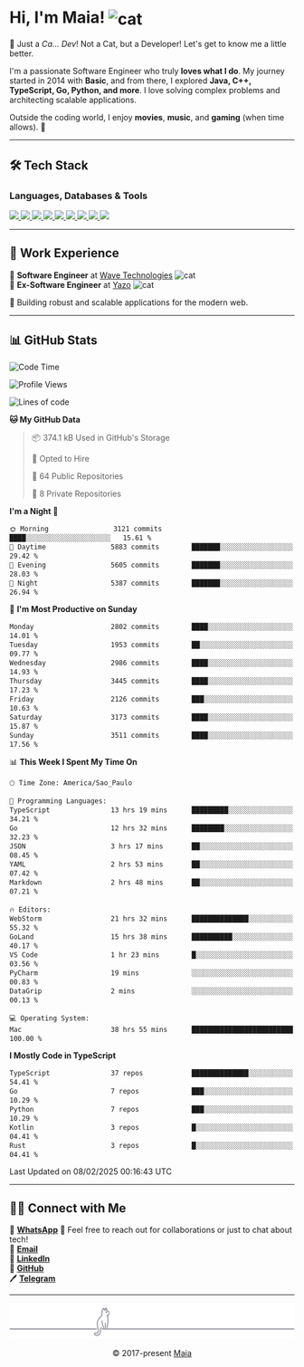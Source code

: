 <h1 align="left">Hi, I'm Maia! 
<img src="https://emojis.slackmojis.com/emojis/images/1643509834/36299/black-cat.gif?1643509834" width="50" height="60" align="center" alt="cat"/>
</h1>

🎩 Just a *Ca... Dev*! Not a Cat, but a Developer! Let's get to know me a little better.

I'm a passionate Software Engineer who truly **loves what I do**. My journey started in 2014 with **Basic**, and from there, I explored **Java, C++, TypeScript, Go, Python, and more**. I love solving complex problems and architecting scalable applications.

Outside the coding world, I enjoy **movies**, **music**, and **gaming** (when time allows). 🚀

---

## 🛠️ Tech Stack

### Languages, Databases & Tools
<p>
  <a href="https://www.typescriptlang.org">
    <img src="https://skillicons.dev/icons?i=ts" />
  </a>
  <a href="https://go.dev">
    <img src="https://skillicons.dev/icons?i=go" />
  </a>
  <a href="https://www.python.org">
    <img src="https://skillicons.dev/icons?i=python" />
  </a>
  <a href="https://gradle.org">
    <img src="https://skillicons.dev/icons?i=gradle" />
  </a>
  <a href="https://redis.io">
    <img src="https://skillicons.dev/icons?i=redis" />
  </a>
  <a href="https://www.mongodb.com">
    <img src="https://skillicons.dev/icons?i=mongodb" />
  </a>
  <a href="https://nodejs.org">
    <img src="https://skillicons.dev/icons?i=nodejs" />
  </a>
  <a href="https://www.javascript.com">
    <img src="https://skillicons.dev/icons?i=js" />
  </a>
  <a href="https://www.docker.com">
    <img src="https://skillicons.dev/icons?i=docker" />
  </a>
</p>

---

## 💼 Work Experience

🔹 **Software Engineer** at [Wave Technologies](https://www.linkedin.com/company/wave-technologies-oficial/)   <img src="https://media.giphy.com/media/WUlplcMpOCEmTGBtBW/giphy.gif" width="30" alt="cat"> <br>
🔹 **Ex-Software Engineer** at [Yazo](https://yazo.com.br/) <img src="https://media.giphy.com/media/WUlplcMpOCEmTGBtBW/giphy.gif" width="30" alt="cat"> <br>

🚀 Building robust and scalable applications for the modern web.

---

## 📊 GitHub Stats

<!--START_SECTION:waka-->
![Code Time](http://img.shields.io/badge/Code%20Time-5%2C223%20hrs%2040%20mins-blue)

![Profile Views](http://img.shields.io/badge/Profile%20Views-20-blue)

![Lines of code](https://img.shields.io/badge/From%20Hello%20World%20I%27ve%20Written-6.4%20million%20lines%20of%20code-blue)

**🐱 My GitHub Data** 

> 📦 374.1 kB Used in GitHub's Storage 
 > 
> 💼 Opted to Hire
 > 
> 📜 64 Public Repositories 
 > 
> 🔑 8 Private Repositories 
 > 
**I'm a Night 🦉** 

```text
🌞 Morning                3121 commits        ████░░░░░░░░░░░░░░░░░░░░░   15.61 % 
🌆 Daytime                5883 commits        ███████░░░░░░░░░░░░░░░░░░   29.42 % 
🌃 Evening                5605 commits        ███████░░░░░░░░░░░░░░░░░░   28.03 % 
🌙 Night                  5387 commits        ███████░░░░░░░░░░░░░░░░░░   26.94 % 
```
📅 **I'm Most Productive on Sunday** 

```text
Monday                   2802 commits        ████░░░░░░░░░░░░░░░░░░░░░   14.01 % 
Tuesday                  1953 commits        ██░░░░░░░░░░░░░░░░░░░░░░░   09.77 % 
Wednesday                2986 commits        ████░░░░░░░░░░░░░░░░░░░░░   14.93 % 
Thursday                 3445 commits        ████░░░░░░░░░░░░░░░░░░░░░   17.23 % 
Friday                   2126 commits        ███░░░░░░░░░░░░░░░░░░░░░░   10.63 % 
Saturday                 3173 commits        ████░░░░░░░░░░░░░░░░░░░░░   15.87 % 
Sunday                   3511 commits        ████░░░░░░░░░░░░░░░░░░░░░   17.56 % 
```


📊 **This Week I Spent My Time On** 

```text
🕑︎ Time Zone: America/Sao_Paulo

💬 Programming Languages: 
TypeScript               13 hrs 19 mins      █████████░░░░░░░░░░░░░░░░   34.21 % 
Go                       12 hrs 32 mins      ████████░░░░░░░░░░░░░░░░░   32.23 % 
JSON                     3 hrs 17 mins       ██░░░░░░░░░░░░░░░░░░░░░░░   08.45 % 
YAML                     2 hrs 53 mins       ██░░░░░░░░░░░░░░░░░░░░░░░   07.42 % 
Markdown                 2 hrs 48 mins       ██░░░░░░░░░░░░░░░░░░░░░░░   07.21 % 

🔥 Editors: 
WebStorm                 21 hrs 32 mins      ██████████████░░░░░░░░░░░   55.32 % 
GoLand                   15 hrs 38 mins      ██████████░░░░░░░░░░░░░░░   40.17 % 
VS Code                  1 hr 23 mins        █░░░░░░░░░░░░░░░░░░░░░░░░   03.56 % 
PyCharm                  19 mins             ░░░░░░░░░░░░░░░░░░░░░░░░░   00.83 % 
DataGrip                 2 mins              ░░░░░░░░░░░░░░░░░░░░░░░░░   00.13 % 

💻 Operating System: 
Mac                      38 hrs 55 mins      █████████████████████████   100.00 % 
```

**I Mostly Code in TypeScript** 

```text
TypeScript               37 repos            ██████████████░░░░░░░░░░░   54.41 % 
Go                       7 repos             ███░░░░░░░░░░░░░░░░░░░░░░   10.29 % 
Python                   7 repos             ███░░░░░░░░░░░░░░░░░░░░░░   10.29 % 
Kotlin                   3 repos             █░░░░░░░░░░░░░░░░░░░░░░░░   04.41 % 
Rust                     3 repos             █░░░░░░░░░░░░░░░░░░░░░░░░   04.41 % 
```




 Last Updated on 08/02/2025 00:16:43 UTC
<!--END_SECTION:waka-->

---

## 👯‍👨 Connect with Me
📱 **[WhatsApp](https://wa.me/+5515997204738)**
💬 Feel free to reach out for collaborations or just to chat about tech!  
📧 **[Email](mailto:gabrielmaialva33@gmail.com)**  
🔗 **[LinkedIn](https://www.linkedin.com/in/gabriel-maia-183984239)**  
🐙 **[GitHub](https://github.com/gabrielmaialva33)**  
🖊 **[Telegram](https://t.me/sr_mrootx)**

---

<p align="center"><img src="https://raw.githubusercontent.com/gabrielmaialva33/gabrielmaialva33/master/assets/gray0_ctp_on_line.svg?sanitize=true" /></p>
<p align="center">&copy; 2017-present <a href="https://github.com/gabrielmaialva33/" target="_blank">Maia</a></p>
